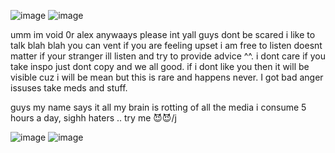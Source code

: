 ![image](https://github.com/user-attachments/assets/9ebcdcd5-479e-4b31-8e7e-1ec40ddc7708)
![image](https://github.com/user-attachments/assets/6c4b4169-4a9d-47af-81db-61287aa00ac4)

umm im void 0r alex
anywaays please int yall guys dont be scared i like to talk blah blah you can vent if you are feeling upset i am free to listen doesnt matter if your stranger ill listen and try
to provide advice ^^. i dont care if you take inspo just dont copy and we all good.
if i dont like you then it will be visible cuz i will be mean but this is rare and happens never. I got bad anger issuses take meds and stuff. 

guys my name says it all my brain is rotting of all the media i consume 5 hours a day, sighh haters .. try me 😈😈/j

![image](https://github.com/user-attachments/assets/b5af1e35-1267-41bb-8be0-e8a372c1ea2b)
![image](https://github.com/user-attachments/assets/9589d8e8-0ec5-4679-947f-af1efe5c0485)

